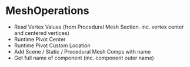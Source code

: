 # MeshOperations

- Read Vertex Values (from Procedural Mesh Section. inc. vertex center and centered vertices)
- Runtime Pivot Center
- Runtime Pivot Custom Location
- Add Scene / Static / Procedural Mesh Comps with name
- Get full name of component (inc. component outer name)
